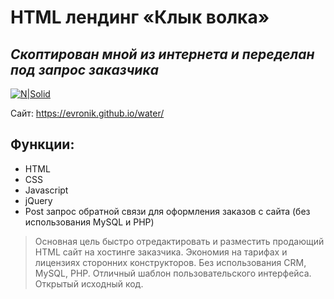 # HTML лендинг «Клык волка»
## _Скоптирован мной из интернета и переделан под запрос заказчика_  

[![N|Solid](https://evronik.github.io/water/water.jpg)](https://evronik.github.io/water/)

Сайт: https://evronik.github.io/water/

## Функции:

- HTML
- CSS
- Javascript
- jQuery
- Post запрос обратной связи для оформления заказов с сайта (без использования MySQL и PHP)

> Основная цель быстро отредактировать и разместить продающий HTML сайт на хостинге заказчика.
> Экономия на тарифах и лицензиях сторонних конструкторов.
> Без использования CRM, MySQL, PHP.
> Отличный шаблон пользовательского интерфейса.
> Открытый исходный код.
